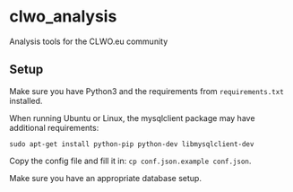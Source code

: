 # clwo_analysis
Analysis tools for the CLWO.eu community

## Setup
Make sure you have Python3 and the requirements from `requirements.txt` installed.

When running Ubuntu or Linux, the mysqlclient package may have additional requirements:

`sudo apt-get install python-pip python-dev libmysqlclient-dev`

Copy the config file and fill it in: `cp conf.json.example conf.json`.

Make sure you have an appropriate database setup.